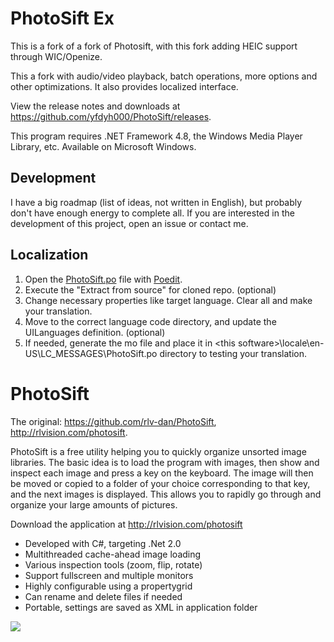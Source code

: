 # PhotoSift Ex
This is a fork of a fork of Photosift, with this fork adding HEIC support through WIC/Openize.

This a fork with audio/video playback, batch operations, more options and other optimizations. It also provides localized interface.

View the release notes and downloads at https://github.com/yfdyh000/PhotoSift/releases.

This program requires .NET Framework 4.8, the Windows Media Player Library, etc. Available on Microsoft Windows.

## Development
I have a big roadmap (list of ideas, not written in English), but probably don't have enough energy to complete all. If you are interested in the development of this project, open an issue or contact me.

## Localization
1. Open the [PhotoSift.po](https://github.com/yfdyh000/PhotoSift/blob/master/PhotoSift/locale/zh-CN/LC_MESSAGES/PhotoSift.po) file with [Poedit](https://poedit.net/).
2. Execute the "Extract from source" for cloned repo. (optional)
3. Change necessary properties like target language. Clear all and make your translation.
4. Move to the correct language code directory, and update the UILanguages definition. (optional)
5. If needed, generate the mo file and place it in \<this software\>\locale\en-US\LC_MESSAGES\PhotoSift.po directory to testing your translation.

# PhotoSift

The original: https://github.com/rlv-dan/PhotoSift, http://rlvision.com/photosift.

PhotoSift is a free utility helping you to quickly organize unsorted image libraries. The basic idea is to load the program with images, then show and inspect each image and press a key on the keyboard. The image will then be moved or copied to a folder of your choice corresponding to that key, and the next images is displayed. This allows you to rapidly go through and organize your large amounts of pictures.

Download the application at http://rlvision.com/photosift

* Developed with C#, targeting .Net 2.0
* Multithreaded cache-ahead image loading
* Various inspection tools (zoom, flip, rotate)
* Support fullscreen and multiple monitors
* Highly configurable using a propertygrid
* Can rename and delete files if needed
* Portable, settings are saved as XML in application folder

<img src="http://rlvision.com/photosift/screenshot.png">
